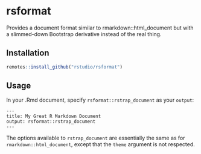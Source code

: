# rsformat

<!-- badges: start -->
<!-- badges: end -->

Provides a document format similar to rmarkdown::html_document but
with a slimmed-down Bootstrap derivative instead of the real thing.

## Installation

``` r
remotes::install_github("rstudio/rsformat")
```

## Usage

In your .Rmd document, specify `rsformat::rstrap_document` as your `output`:
    
    ---
    title: My Great R Markdown Document
    output: rsformat::rstrap_document
    ---

The options available to `rstrap_document` are essentially the same as for
`rmarkdown::html_document`, except that the `theme` argument is not respected.
